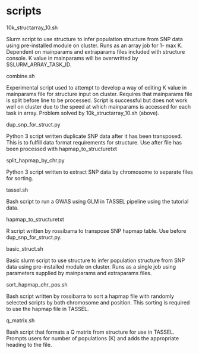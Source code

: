 scripts
=======
10k_structarray_10.sh

Slurm script to use structure to infer population structure from SNP data using pre-installed module on cluster.  Runs as an array job for 1- max K.  Dependent on mainparams and extraparams files included with structure console.  K value in mainparams will be overwritted by $SLURM_ARRAY_TASK_ID. 


combine.sh

Experimental script used to attempt to develop a way of editing K value in mainparams file for structure input on cluster.  Requires that mainparams file is split before line to be processed.  Script is successful but does not work well on cluster due to the speed at which mainparams is accessed for each task in array.  Problem solved by 10k_structarray_10.sh (above). 


dup_snp_for_struct.py

Python 3 script written duplicate SNP data after it has been transposed.  This is to fulfill data format requirements for structure.  Use after file has been processed with hapmap_to_structuretxt


split_hapmap_by_chr.py

Python 3 script written to extract SNP data by chromosome to separate files for sorting.  


tassel.sh

Bash script to run a GWAS using GLM in TASSEL pipeline using the tutorial data.  


hapmap_to_structuretxt

R script written by rossibarra to transpose SNP hapmap table.  Use before dup_snp_for_struct.py.


basic_struct.sh

Basic slurm script to use structure to infer population structure from SNP data using pre-installed module on cluster.  Runs as a single job using parameters supplied by mainparams and extraparams files.  


sort_hapmap_chr_pos.sh

Bash script written by rossibarra to sort a hapmap file with randomly selected scripts by both chromosome and position.  This sorting is required to use the hapmap file in TASSEL.    


q_matrix.sh 

Bash script that formats a Q matrix from structure for use in TASSEL.  Prompts users for number of populations (K) and adds the appropriate heading to the file.  
